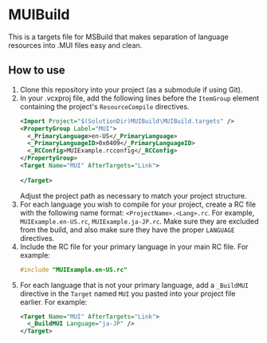 # MUIBuild
This is a targets file for MSBuild that makes separation of language resources into .MUI files
easy and clean.

## How to use
1. Clone this repository into your project (as a submodule if using Git).
2. In your .vcxproj file, add the following lines before the `ItemGroup` element containing
   the project's `ResourceCompile` directives.
   ```xml
   <Import Project="$(SolutionDir)MUIBuild\MUIBuild.targets" />
   <PropertyGroup Label="MUI">
     <_PrimaryLanguage>en-US</_PrimaryLanguage>
     <_PrimaryLanguageID>0x0409</_PrimaryLanguageID>
     <_RCConfig>MUIExample.rcconfig</_RCConfig>
   </PropertyGroup>
   <Target Name="MUI" AfterTargets="Link">
     
   </Target>
   ```
   Adjust the project path as necessary to match your project structure.
3. For each language you wish to compile for your project, create a RC file with
   the following name format: `<ProjectName>.<Lang>.rc`. For example, `MUIExample.en-US.rc`,
   `MUIExample.ja-JP.rc`. Make sure they are excluded from the build, and also make sure they
   have the proper `LANGUAGE` directives.
4. Include the RC file for your primary language in your main RC file. For example:
   ```c
   #include "MUIExample.en-US.rc"
   ```
5. For each language that is not your primary language, add a `_BuildMUI` directive in the
   `Target` named `MUI` you pasted into your project file earlier. For example:
   ```xml
   <Target Name="MUI" AfterTargets="Link">
     <_BuildMUI Language="ja-JP" />
   </Target>
   ```